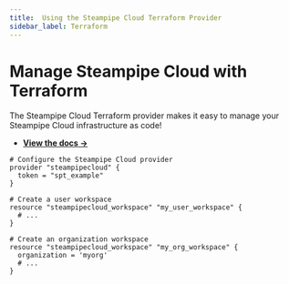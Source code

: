 ```yaml
---
title:  Using the Steampipe Cloud Terraform Provider
sidebar_label: Terraform
---
```



# Manage Steampipe Cloud with Terraform
The Steampipe Cloud Terraform provider makes it easy to manage your Steampipe Cloud infrastructure as code!  

- **[View the docs →](https://registry.terraform.io/providers/turbot/steampipecloud/latest/docs)**


```hcl
# Configure the Steampipe Cloud provider
provider "steampipecloud" {
  token = "spt_example"
}

# Create a user workspace
resource "steampipecloud_workspace" "my_user_workspace" {
  # ...
}

# Create an organization workspace
resource "steampipecloud_workspace" "my_org_workspace" {
  organization = 'myorg'
  # ...
}
```
